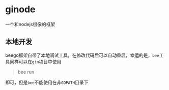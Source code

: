 # ginode
一个和nodejs很像的框架

## 本地开发
beego框架自带了本地调试工具，在修改代码后可以自动重启，幸运的是，`bee`工具同样可以在`gin`项目中使用
> bee run

即可，但是`bee`不能使用在非`GOPATH`目录下